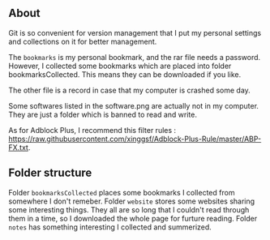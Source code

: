 ## About
Git is so convenient for version management that I put my personal settings and collections on it for better management.

The `bookmarks` is my personal bookmark, and the rar file needs a password. 
However, I collected some bookmarks which are placed into folder bookmarksCollected. This means they can be downloaded if you like.

The other file is a record in case that my computer is crashed some day.

Some softwares listed in the software.png are actually not in my computer. They are just a folder which is banned to read and write.

As for Adblock Plus, I recommend this filter rules : <https://raw.githubusercontent.com/xinggsf/Adblock-Plus-Rule/master/ABP-FX.txt>.

## Folder structure
Folder `bookmarksCollected` places some bookmarks I collected from somewhere I don't remeber.
Folder `website` stores some websites sharing some interesting things. They all are so long that I couldn't read through them in a time, so I downloaded the whole page for furture reading.
Folder `notes` has something interesting I collected and summerized.
